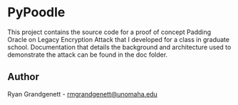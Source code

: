 PyPoodle
===============

This project contains the source code for a proof of concept Padding Oracle on Legacy Encryption Attack that I developed for a class in graduate school. Documentation that details the background and architecture used to demonstrate the attack can be found in the doc folder. 


Author
---------------

Ryan Grandgenett - rmgrandgenett@unomaha.edu
